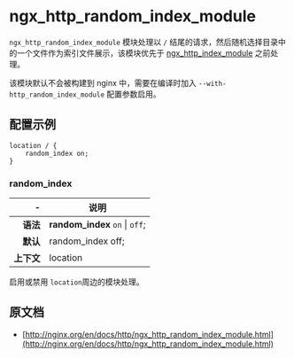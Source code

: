 # ngx_http_random_index_module

`ngx_http_random_index_module` 模块处理以 `/` 结尾的请求，然后随机选择目录中的一个文件作为索引文件展示，该模块优先于 [ngx_http_index_module](ngx_http_index_module.md) 之前处理。

该模块默认不会被构建到 nginx 中，需要在编译时加入 `--with-http_random_index_module` 配置参数启用。

## 配置示例
```nginx
location / {
    random_index on;
}
```

### random_index

|\-|说明|
|------:|------|
|**语法**|**random_index** `on` \| `off`;|
|**默认**|random_index off;|
|**上下文**|location|

启用或禁用 `location`周边的模块处理。

## 原文档

- [http://nginx.org/en/docs/http/ngx_http_random_index_module.html](http://nginx.org/en/docs/http/ngx_http_random_index_module.html)
